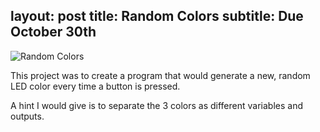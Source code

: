 layout: post
title:  Random Colors
subtitle: Due October 30th        
---

![Random Colors](http://rachelbuccalo.github.io/img/flashbulbsimultaneous.PNG)

This project was to create a program that would generate a new, random LED color every time a button is pressed.

A hint I would give is to separate the 3 colors as different variables and outputs.
